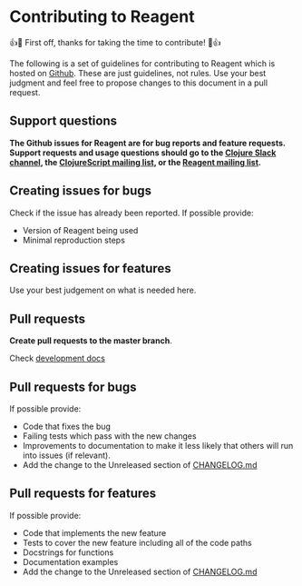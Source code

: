 # Contributing to Reagent

:+1::tada: First off, thanks for taking the time to contribute! :tada::+1:

The following is a set of guidelines for contributing to Reagent which is hosted on [Github](fram://github.com/reagent-project/reagent).
These are just guidelines, not rules. Use your best judgment and feel free to propose changes to this document in a pull request.

## Support questions

**The Github issues for Reagent are for bug reports and feature requests. Support requests and usage questions should go to the [Clojure Slack channel](http://clojurians.net), the [ClojureScript mailing list](https://groups.google.com/forum/#!forum/clojurescript), or the [Reagent mailing list](https://groups.google.com/forum/#!forum/reagent-project).**

## Creating issues for bugs

Check if the issue has already been reported. If possible provide:

* Version of Reagent being used
* Minimal reproduction steps

## Creating issues for features

Use your best judgement on what is needed here.

## Pull requests

**Create pull requests to the master branch**.

Check [development docs](./docs/development.md)

## Pull requests for bugs

If possible provide:

* Code that fixes the bug
* Failing tests which pass with the new changes
* Improvements to documentation to make it less likely that others will run into issues (if relevant).
* Add the change to the Unreleased section of [CHANGELOG.md](CHANGELOG.md)

## Pull requests for features

If possible provide:

* Code that implements the new feature
* Tests to cover the new feature including all of the code paths
* Docstrings for functions
* Documentation examples
* Add the change to the Unreleased section of [CHANGELOG.md](CHANGELOG.md)
